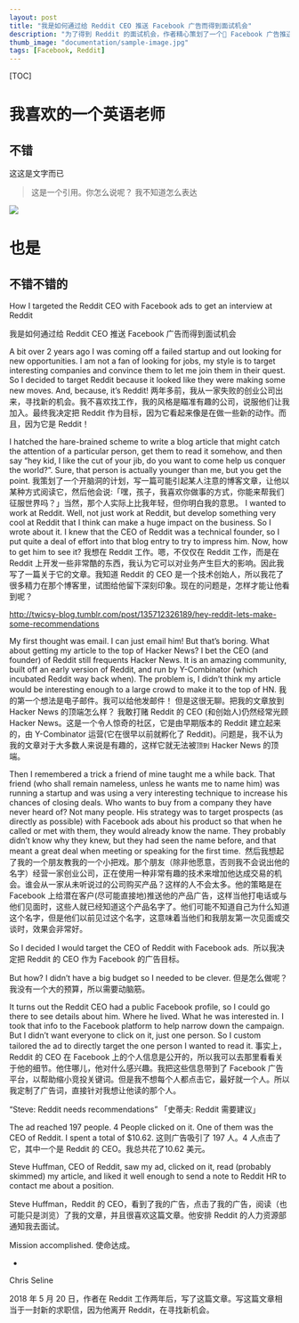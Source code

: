 ```yaml
---
layout: post
title: "我是如何通过给 Reddit CEO 推送 Facebook 广告而得到面试机会"
description: "为了得到 Reddit 的面试机会，作者精心策划了一个 Facebook 广告推送给了 Reddit 的 CEO，他成功了。"
thumb_image: "documentation/sample-image.jpg"
tags: [Facebook, Reddit]
---
```


[TOC]

# 我喜欢的一个英语老师


## 不错

这这是文字而已

> 这是一个引用。你怎么说呢？
我不知道怎么表达

![](../_assets/images/documentation/sample-image@2x.jpg)

# 也是

## 不错不错的


How I targeted the Reddit CEO with Facebook ads to get an interview at Reddit 

我是如何通过给 Reddit CEO 推送 Facebook 广告而得到面试机会

A bit over 2 years ago I was coming off a failed startup and out looking for new opportunities. I am not a fan of looking for jobs, my style is to target interesting companies and convince them to let me join them in their quest. So I decided to target Reddit because it looked like they were making some new moves. And, because, it’s Reddit!
两年多前，我从一家失败的创业公司出来，寻找新的机会。我不喜欢找工作，我的风格是瞄准有趣的公司，说服他们让我加入。最终我决定把 Reddit 作为目标，因为它看起来像是在做一些新的动作。而且，因为它是 Reddit！

I hatched the hare-brained scheme to write a blog article that might catch the attention of a particular person, get them to read it somehow, and then say “hey kid, I like the cut of your jib, do you want to come help us conquer the world?”. Sure, that person is actually younger than me, but you get the point.
我策划了一个开脑洞的计划，写一篇可能引起某人注意的博客文章，让他以某种方式阅读它，然后他会说:「嘿，孩子，我喜欢你做事的方式，你能来帮我们征服世界吗？」当然，那个人实际上比我年轻，但你明白我的意思。
I wanted to work at Reddit. Well, not just work at Reddit, but develop something very cool at Reddit that I think can make a huge impact on the business. So I wrote about it. I knew that the CEO of Reddit was a technical founder, so I put quite a deal of effort into that blog entry to try to impress him. Now, how to get him to see it?
我想在 Reddit 工作。嗯，不仅仅在 Reddit 工作，而是在 Reddit 上开发一些非常酷的东西，我认为它可以对业务产生巨大的影响。因此我写了一篇关于它的文章。我知道 Reddit 的 CEO 是一个技术创始人，所以我花了很多精力在那个博客里，试图给他留下深刻印象。现在的问题是，怎样才能让他看到呢？

http://twicsy-blog.tumblr.com/post/135712326189/hey-reddit-lets-make-some-recommendations

My first thought was email. I can just email him! But that’s boring. What about getting my article to the top of Hacker News? I bet the CEO (and founder) of Reddit still frequents Hacker News. It is an amazing community, built off an early version of Reddit, and run by Y-Combinator (which incubated Reddit way back when). The problem is, I didn’t think my article would be interesting enough to a large crowd to make it to the top of HN.
我的第一个想法是电子邮件。我可以给他发邮件！ 但是这很无聊。把我的文章放到 Hacker News 的顶端怎么样？ 我敢打赌 Reddit 的 CEO (和创始人)仍然经常光顾 Hacker News。这是一个令人惊奇的社区，它是由早期版本的 Reddit 建立起来的，由 Y-Combinator 运营(它在很早以前就孵化了 Reddit)。问题是，我不认为我的文章对于大多数人来说是有趣的，这样它就无法被`顶到` Hacker News 的顶端。

Then I remembered a trick a friend of mine taught me a while back. That friend (who shall remain nameless, unless he wants me to name him) was running a startup and was using a very interesting technique to increase his chances of closing deals. Who wants to buy from a company they have never heard of? Not many people. His strategy was to target prospects (as directly as possible) with Facebook ads about his product so that when he called or met with them, they would already know the name. They probably didn’t know why they knew, but they had seen the name before, and that meant a great deal when meeting or speaking for the first time. 
然后我想起了我的一个朋友教我的一个小把戏。那个朋友（除非他愿意，否则我不会说出他的名字）经营一家创业公司，正在使用一种非常有趣的技术来增加他达成交易的机会。谁会从一家从未听说过的公司购买产品？这样的人不会太多。他的策略是在 Facebook 上给潜在客户(尽可能直接地)推送他的产品广告，这样当他打电话或与他们见面时，这些人就已经知道这个产品名字了。他们可能不知道自己为什么知道这个名字，但是他们以前见过这个名字，这意味着当他们和我朋友第一次见面或交谈时，效果会非常好。

So I decided I would target the CEO of Reddit with Facebook ads. 
所以我决定把 Reddit 的 CEO 作为 Facebook 的广告目标。

But how? I didn’t have a big budget so I needed to be clever.
但是怎么做呢？ 我没有一个大的预算，所以需要动脑筋。

It turns out the Reddit CEO had a public Facebook profile, so I could go there to see details about him. Where he lived. What he was interested in. I took that info to the Facebook platform to help narrow down the campaign. But I didn’t want everyone to click on it, just one person. So I custom tailored the ad to directly target the one person I wanted to read it.
事实上，Reddit 的 CEO 在 Facebook 上的个人信息是公开的，所以我可以去那里看看关于他的细节。他住哪儿，他对什么感兴趣。我把这些信息带到了 Facebook 广告平台，以帮助缩小竞投关键词。但是我不想每个人都点击它，最好就一个人。所以我定制了广告词，直接针对我想让他读的那个人。

“Steve: Reddit needs recommendations”
「史蒂夫: Reddit 需要建议」

The ad reached 197 people. 4 People clicked on it. One of them was the CEO of Reddit. I spent a total of $10.62.
这则广告吸引了 197 人。4 人点击了它，其中一个是 Reddit 的 CEO。我总共花了10.62 美元。

Steve Huffman, CEO of Reddit, saw my ad, clicked on it, read (probably skimmed) my article, and liked it well enough to send a note to Reddit HR to contact me about a position.

Steve Huffman，Reddit 的 CEO，看到了我的广告，点击了我的广告，阅读（也可能只是浏览）了我的文章，并且很喜欢这篇文章。他安排 Reddit 的人力资源部通知我去面试。

Mission accomplished.
使命达成。

-
Chris Seline

2018 年 5 月 20 日，作者在 Reddit 工作两年后，写了这篇文章。写这篇文章相当于一封新的求职信，因为他离开 Reddit，在寻找新机会。
